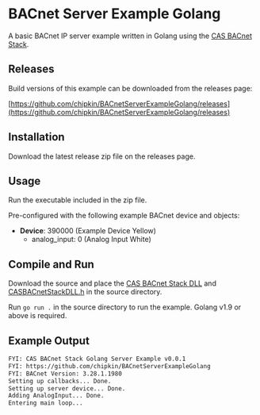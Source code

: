 # BACnet Server Example Golang

A basic BACnet IP server example written in Golang using the [CAS BACnet Stack](https://store.chipkin.com/services/stacks/bacnet-stack).

## Releases

Build versions of this example can be downloaded from the releases page:

[https://github.com/chipkin/BACnetServerExampleGolang/releases](https://github.com/chipkin/BACnetServerExampleGolang/releases)

## Installation

Download the latest release zip file on the releases page.

## Usage

Run the executable included in the zip file.

Pre-configured with the following example BACnet device and objects:

- **Device**: 390000 (Example Device Yellow)
  - analog_input: 0 (Analog Input White)

## Compile and Run

Download the source and place the [CAS BACnet Stack DLL](https://store.chipkin.com/services/stacks/bacnet-stack) and [CASBACnetStackDLL.h](https://store.chipkin.com/services/stacks/bacnet-stack) in the source directory. 

Run `go run .` in the source directory to run the example. Golang v1.9 or above is required.

## Example Output

```txt
FYI: CAS BACnet Stack Golang Server Example v0.0.1
FYI: https://github.com/chipkin/BACnetServerExampleGolang
FYI: BACnet Version: 3.28.1.1980
Setting up callbacks... Done.
Setting up server device... Done.
Adding AnalogInput... Done.
Entering main loop...
```
